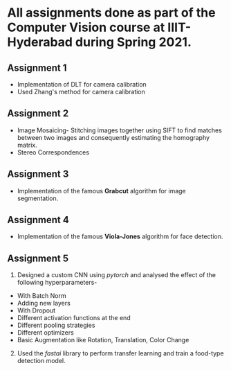 # All assignments done as part of the Computer Vision course at IIIT- Hyderabad during Spring 2021.

## Assignment 1

- Implementation of DLT for camera calibration
- Used Zhang's method for camera calibration

## Assignment 2

- Image Mosaicing- Stitching images together using SIFT to find matches between two images and consequently estimating the homography matrix.
- Stereo Correspondences

## Assignment 3

- Implementation of the famous **Grabcut** algorithm for image segmentation.

## Assignment 4

- Implementation of the famous **Viola-Jones** algorithm for face detection.

## Assignment 5

1. Designed a custom CNN using *pytorch* and analysed the effect of the following hyperparameters-

- With Batch Norm
- Adding new layers
- With Dropout
- Different activation functions at the end
- Different pooling strategies
- Different optimizers
- Basic Augmentation like Rotation, Translation, Color Change

2. Used the *fastai* library to perform transfer learning and train a food-type detection model.